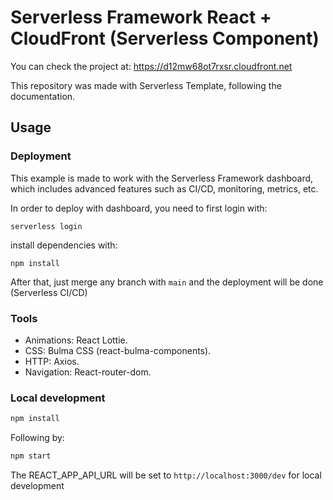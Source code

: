 # Serverless Framework React + CloudFront (Serverless Component)

You can check the project at: https://d12mw68ot7rxsr.cloudfront.net

This repository was made with Serverless Template, following the documentation.

## Usage

### Deployment

This example is made to work with the Serverless Framework dashboard, which includes advanced features such as CI/CD, monitoring, metrics, etc.

In order to deploy with dashboard, you need to first login with:

```
serverless login
```

install dependencies with:

```
npm install
```

After that, just merge any branch with `main` and the deployment will be done (Serverless CI/CD)

### Tools

- Animations: React Lottie.
- CSS: Bulma CSS (react-bulma-components).
- HTTP: Axios.
- Navigation: React-router-dom.

### Local development

```bash
npm install
```

Following by:

```bash
npm start
```

The REACT_APP_API_URL will be set to `http://localhost:3000/dev` for local development
